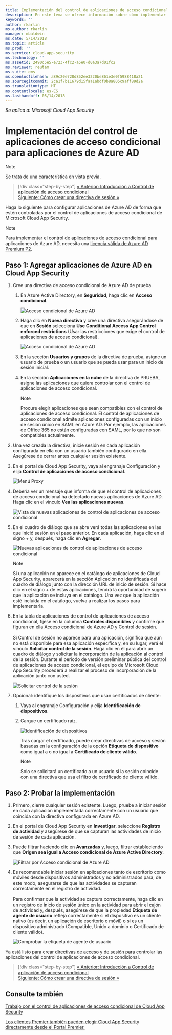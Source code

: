 ```yaml
---
title: Implementación del control de aplicaciones de acceso condicional de Microsoft Cloud App Security para aplicaciones de Azure AD | Microsoft Docs
description: En este tema se ofrece información sobre cómo implementar las características del proxy inverso de control de aplicaciones de acceso condicional de Microsoft Cloud App Security para aplicaciones de Azure AD.
keywords: ''
author: rkarlin
ms.author: rkarlin
manager: mbaldwin
ms.date: 5/14/2018
ms.topic: article
ms.prod: ''
ms.service: cloud-app-security
ms.technology: ''
ms.assetid: 2490c5e5-e723-4fc2-a5e0-d0a3a7d01fc2
ms.reviewer: reutam
ms.suite: ems
ms.openlocfilehash: a89c20e728d852ee3220be861e3e0f5988418a21
ms.sourcegitcommit: 2ca1f7b11679d15faa1abdf0b8a805c9aff89d2a
ms.translationtype: HT
ms.contentlocale: es-ES
ms.lasthandoff: 05/14/2018
---
```

*Se aplica a: Microsoft Cloud App Security*

# <a name="deploy-conditional-access-app-control-for-azure-ad-apps"></a>Implementación del control de aplicaciones de acceso condicional para aplicaciones de Azure AD

> [!NOTE]
> Se trata de una característica en vista previa.



>[!div class="step-by-step"]
[« Anterior: Introducción a Control de aplicación de acceso condicional](proxy-intro-aad.md)<br>
[Siguiente: Cómo crear una directiva de sesión »](session-policy-aad.md)


Haga lo siguiente para configurar aplicaciones de Azure AD de forma que estén controladas por el control de aplicaciones de acceso condicional de Microsoft Cloud App Security.

> [!NOTE]
> Para implementar el control de aplicaciones de acceso condicional para aplicaciones de Azure AD, necesita una [licencia válida de Azure AD Premium P2](https://docs.microsoft.com/azure/active-directory/license-users-groups).

## <a name="step-1-add-azure-ad-apps-in-cloud-app-security"></a>Paso 1: Agregar aplicaciones de Azure AD en Cloud App Security  

1. Cree una directiva de acceso condicional de Azure AD de prueba.

   1. En Azure Active Directory, en **Seguridad**, haga clic en **Acceso condicional**.

      ![Acceso condicional de Azure AD](./media/aad-conditional-access.png)

   2. Haga clic en **Nueva directiva** y cree una directiva asegurándose de que en **Sesión** selecciona **Use Conditional Access App Control enforced restrictions** (Usar las restricciones que exige el control de aplicaciones de acceso condicional).

      ![Acceso condicional de Azure AD](./media/proxy-deploy-restrictions-aad.png)

   3. En la sección **Usuarios y grupos** de la directiva de prueba, asigne un usuario de prueba o un usuario que se pueda usar para un inicio de sesión inicial.
    
   4. En la sección **Aplicaciones en la nube** de la directiva de PRUEBA, asigne las aplicaciones que quiera controlar con el control de aplicaciones de acceso condicional. 

      > [!NOTE]
      >Procure elegir aplicaciones que sean compatibles con el control de aplicaciones de acceso condicional. El control de aplicaciones de acceso condicional admite aplicaciones configuradas con un inicio de sesión único en SAML en Azure AD. Por ejemplo, las aplicaciones de Office 365 no están configuradas con SAML, por lo que no son compatibles actualmente.


2. Una vez creada la directiva, inicie sesión en cada aplicación configurada en ella con un usuario también configurado en ella. Asegúrese de cerrar antes cualquier sesión existente.

3. En el portal de Cloud App Security, vaya al engranaje Configuración y elija **Control de aplicaciones de acceso condicional**. 
    
     ![Menú Proxy](./media/proxy-menu.png)

4. Debería ver un mensaje que informa de que el control de aplicaciones de acceso condicional ha detectado nuevas aplicaciones de Azure AD. Haga clic en el vínculo **Vea las aplicaciones nuevas**.

   ![Vista de nuevas aplicaciones de control de aplicaciones de acceso condicional](./media/proxy-view-new-apps.png)

5. En el cuadro de diálogo que se abre verá todas las aplicaciones en las que inició sesión en el paso anterior. En cada aplicación, haga clic en el signo + y, después, haga clic en **Agregar**.

   ![Nuevas aplicaciones de control de aplicaciones de acceso condicional](./media/proxy-new-app.png)

   > [!NOTE]
   > Si una aplicación no aparece en el catálogo de aplicaciones de Cloud App Security, aparecerá en la sección Aplicación no identificada del cuadro de diálogo junto con la dirección URL de inicio de sesión. Si hace clic en el signo + de estas aplicaciones, tendrá la oportunidad de sugerir que la aplicación se incluya en el catálogo. Una vez que la aplicación esté incluida en el catálogo, vuelva a realizar los pasos para implementarla. 

6. En la tabla de aplicaciones de control de aplicaciones de acceso condicional, fíjese en la columna **Controles disponibles** y confirme que figuran en ella Acceso condicional de Azure AD y Control de sesión. <br></br>Si Control de sesión no aparece para una aplicación, significa que aún no está disponible para esa aplicación específica y, en su lugar, verá el vínculo **Solicitar control de la sesión**. Haga clic en él para abrir un cuadro de diálogo y solicitar la incorporación de la aplicación al control de la sesión. Durante el período de versión preliminar pública del control de aplicaciones de acceso condicional, el equipo de Microsoft Cloud App Security procederá a realizar el proceso de incorporación de la aplicación junto con usted.
  
   ![Solicitar control de la sesión](./media/request-session-control.png)

7. Opcional: identifique los dispositivos que usan certificados de cliente:

   1. Vaya al engranaje Configuración y elija **Identificación de dispositivos**.

   2. Cargue un certificado raíz.

      ![Identificación de dispositivos](./media/device-identification.png)
 
      Tras cargar el certificado, puede crear directivas de acceso y sesión basadas en la configuración de la opción **Etiqueta de dispositivo** como igual a o no igual a **Certificado de cliente válido**.
 
      > [!NOTE]
      >Solo se solicitará un certificado a un usuario si la sesión coincide con una directiva que usa el filtro de certificado de cliente válido. 

## <a name="step-2-test-the-deployment"></a>Paso 2: Probar la implementación

1. Primero, cierre cualquier sesión existente. Luego, pruebe a iniciar sesión en cada aplicación implementada correctamente con un usuario que coincida con la directiva configurada en Azure AD. 

2. En el portal de Cloud App Security en **Investigar**, seleccione **Registro de actividad** y asegúrese de que se capturan las actividades de inicio de sesión de cada aplicación.

3. Puede filtrar haciendo clic en **Avanzadas** y, luego, filtrar estableciendo que **Origen sea igual a Acceso condicional de Azure Active Directory**.

    ![Filtrar por Acceso condicional de Azure AD](./media/sso-logon.png)

4. Es recomendable iniciar sesión en aplicaciones tanto de escritorio como móviles desde dispositivos administrados y no administrados para, de este modo, asegurarse de que las actividades se capturan correctamente en el registro de actividad.<br></br>
   Para confirmar que la actividad se captura correctamente, haga clic en un registro de inicio de sesión único en la actividad para abrir el cajón de actividad y, después, asegúrese de que la propiedad **Etiqueta de agente de usuario** refleja correctamente si el dispositivo es un cliente nativo (es decir, un aplicación de escritorio o móvil) o si es un dispositivo administrado (Compatible, Unido a dominio o Certificado de cliente válido).
 
   ![Comprobar la etiqueta de agente de usuario](./media/domain-joined.png)


Ya está listo para crear [directivas de acceso](access-policy-aad.md) y [de sesión](session-policy-aad.md) para controlar las aplicaciones del control de aplicaciones de acceso condicional.


>[!div class="step-by-step"]
[« Anterior: Introducción a Control de aplicación de acceso condicional](proxy-intro-aad.md)<br>
[Siguiente: Cómo crear una directiva de sesión »](session-policy-aad.md)


## <a name="see-also"></a>Consulte también  
[Trabajo con el control de aplicaciones de acceso condicional de Cloud App Security](proxy-intro-aad.md)   

[Los clientes Premier también pueden elegir Cloud App Security directamente desde el Portal Premier.](https://premier.microsoft.com/)  
  